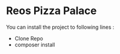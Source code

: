 <h1>Reos Pizza Palace</h1>

<p>You can install the project to following lines :</p>

- Clone Repo
- composer install
